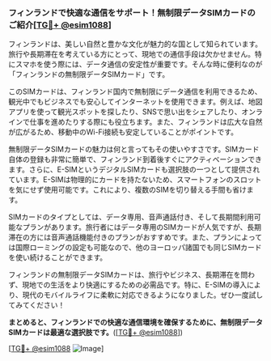 ### フィンランドで快適な通信をサポート！無制限データSIMカードのご紹介[[TG💪+ @esim1088](https://t.me/s/esim1088)]

フィンランドは、美しい自然と豊かな文化が魅力的な国として知られています。旅行や長期滞在を考えている方にとって、現地での通信手段は欠かせません。特にスマホを使う際には、データ通信の安定性が重要です。そんな時に便利なのが「フィンランドの無制限データSIMカード」です。

このSIMカードは、フィンランド国内で無制限にデータ通信を利用できるため、観光中でもビジネスでも安心してインターネットを使用できます。例えば、地図アプリを使って観光スポットを探したり、SNSで思い出をシェアしたり、オンラインで仕事を進めたりする際にも役立ちます。また、フィンランドは広大な自然が広がるため、移動中のWi-Fi接続も安定していることがポイントです。

無制限データSIMカードの魅力は何と言ってもその使いやすさです。SIMカード自体の登録も非常に簡単で、フィンランド到着後すぐにアクティベーションできます。さらに、E-SIMというデジタルSIMカードも選択肢の一つとして提供されています。E-SIMは物理的にカードを持たないため、スマートフォンのスロットを気にせず使用可能です。これにより、複数のSIMを切り替える手間も省けます。

SIMカードのタイプとしては、データ専用、音声通話付き、そして長期間利用可能なプランがあります。旅行者にはデータ専用のSIMカードが人気ですが、長期滞在の方には音声通話機能付きのプランがおすすめです。また、プランによっては国際ローミングの設定も可能なので、他のヨーロッパ諸国でも同じSIMカードを使い続けることができます。

フィンランドの無制限データSIMカードは、旅行やビジネス、長期滞在を問わず、現地での生活をより快適にするための必需品です。特に、E-SIMの導入により、現代のモバイルライフに柔軟に対応できるようになりました。ぜひ一度試してみてください！

**まとめると、フィンランドでの快適な通信環境を確保するために、無制限データSIMカードは最適な選択肢です。**([[TG💪+ @esim1088](https://t.me/s/esim1088)])

[[TG💪+ @esim1088](https://t.me/s/esim1088) ![Image](https://i.postimg.cc/Y0z9fWf4/image.png)]